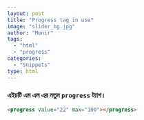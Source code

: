 ```yaml
---
layout: post
title: "Progress tag in use"
image: "slider_bg.jpg"
author: "Monir"
tags:
  - "html"
  - "progress"
categories:
  - "Snippets"
type: html  
---
```


### এইচটি এম এল এর নতুন `progress` ট্যাগ।

```html
<progress value="22" max="100"></progress>
```
